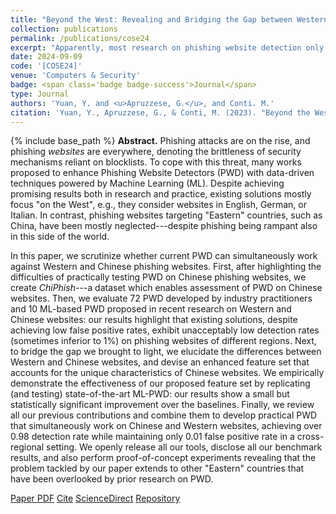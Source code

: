 ```yaml
---
title: "Beyond the West: Revealing and Bridging the Gap between Western and Chinese Phishing Website Detection"
collection: publications
permalink: /publications/cose24
excerpt: "Apparently, most research on phishing website detection only focused on the Western side of the world..."
date: 2024-09-09
code: '[COSE24]'
venue: 'Computers & Security'
badge: <span class='badge badge-success'>Journal</span>
type: Journal
authors: 'Yuan, Y. and <u>Apruzzese, G.</u>, and Conti. M.'
citation: 'Yuan, Y., Apruzzese, G., & Conti, M. (2023). "Beyond the West: Revealing and Bridging the Gap between Western and Chinese Phishing Website Detection." <i>Computers & Security</i>.'
---
```

{% include base_path %}
<b>Abstract.</b> Phishing attacks are on the rise, and phishing _websites_ are everywhere, denoting the brittleness of security mechanisms reliant on blocklists. To cope with this threat, many works proposed to enhance Phishing Website Detectors (PWD) with data-driven techniques powered by Machine Learning (ML). Despite achieving promising results both in research and practice, existing solutions mostly focus "on the West", e.g., they consider websites in English, German, or Italian. In contrast, phishing websites targeting "Eastern" countries, such as China, have been mostly neglected---despite phishing being rampant also in this side of the world.

In this paper, we scrutinize whether current PWD can simultaneously work against Western and Chinese phishing websites. First, after highlighting the difficulties of practically testing PWD on Chinese phishing websites, we create _ChiPhish_---a dataset which enables assessment of PWD on Chinese websites. Then, we evaluate 72 PWD developed by industry practitioners and 10 ML-based PWD proposed in recent research on Western and Chinese websites: our results highlight that existing solutions, despite achieving low false positive rates, exhibit unacceptably low detection rates (sometimes inferior to 1%) on phishing websites of different regions. Next, to bridge the gap we brought to light, we elucidate the differences between Western and Chinese websites, and devise an enhanced feature set that accounts for the unique characteristics of Chinese websites. We empirically demonstrate the effectiveness of our proposed feature set by replicating (and testing) state-of-the-art ML-PWD: our results show a small but statistically significant improvement over the baselines. Finally, we review all our previous contributions and combine them to develop practical PWD that simultaneously work on Chinese and Western websites, achieving over 0.98 detection rate while maintaining only 0.01 false positive rate in a cross-regional setting. We openly release all our tools, disclose all our benchmark results, and also perform proof-of-concept experiments revealing that the problem tackled by our paper extends to other "Eastern" countries that have been overlooked by prior research on PWD.

<a class="btn btn-outline-primary my-1 mr-1 btn-sm" href="{{ base_path }}/files/papers/cose24/cose24.pdf" target="_blank" rel="noopener">Paper PDF</a> 
<a class="btn btn-outline-primary my-1 mr-1 btn-sm" href="{{ base_path }}/files/papers/cose24/cose24_cite.html" target="_blank" rel="noopener">Cite</a> 
<a class="btn btn-outline-primary my-1 mr-1 btn-sm" href="https://" target="_blank" rel="noopener">ScienceDirect</a> 
<a class="btn btn-outline-primary my-1 mr-1 btn-sm" href="https://github.com/" target="_blank" rel="noopener">Repository</a>